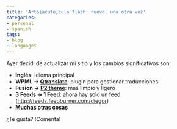 ```yaml
---
title: 'Art&iacute;culo flash: nuevo, una otra vez'
categories:
- personal
- spanish
tags:
- blog
- languages
---
```

Ayer decidí de actualizar mi sitio y los cambios significativos son:

  * **Inglés**: idioma principal
  * **WPML -> [Qtranslate](http://www.qianqin.de/qtranslate/)**: plugin para gestionar traducciones
  * **Fusion -> [P2 theme](http://p2theme.com/)**: mas limpio y ligero
  * **3 Feeds -> 1 Feed**: ahora hay solo un feed (<http://feeds.feedburner.com/diegor>)
  * **Muchas otras cosas**
  
¿Te gusta? !Comenta!
